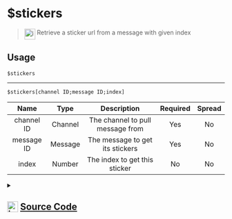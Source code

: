 # $stickers
> <img align="top" src="https://upload.wikimedia.org/wikipedia/commons/thumb/e/e4/Infobox_info_icon.svg/160px-Infobox_info_icon.svg.png?20150409153300" alt="image" width="25" height="auto"> Retrieve a sticker url from a message with given index
## Usage
```
$stickers
```
---
```
$stickers[channel ID;message ID;index]
```
| Name | Type | Description | Required | Spread
| :---: | :---: | :---: | :---: | :---: |
channel ID | Channel | The channel to pull message from | Yes | No
message ID | Message | The message to get its stickers | Yes | No
index | Number | The index to get this sticker | No | No
<details>
<summary>
    
## <img align="top" src="https://cdn4.iconfinder.com/data/icons/iconsimple-logotypes/512/github-512.png" alt="image" width="25" height="auto">  [Source Code](https://github.com/tryforge/ForgeScript-V2/blob/main/src/native/stickers.ts)
    
</summary>
    
```ts
import { BaseChannel } from "discord.js"
import { ArgType, NativeFunction, Return } from "../structures"

export default new NativeFunction({
    name: "$stickers",
    version: "1.0.3",
    description: "Retrieve a sticker url from a message with given index",
    brackets: false,
    unwrap: true,
    args: [
        {
            name: "channel ID",
            rest: false,
            required: true,
            description: "The channel to pull message from",
            type: ArgType.Channel,
            check: (i: BaseChannel) => i.isTextBased()
        },
        {
            name: "message ID",
            pointer: 0,
            description: "The message to get its stickers",
            rest: false,
            required: true,
            type: ArgType.Message
        },
        {
            name: "index",
            rest: false,
            description: "The index to get this sticker",
            type: ArgType.Number
        }
    ],
    execute(ctx, [, message, index ]) {
        index ??= 1
        return Return.success(
            (message ?? ctx.message)?.stickers.at(index - 1)?.url
        )
    },
})
```
    
</details>